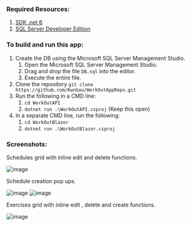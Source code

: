### Required Resources:
1. [SDK .net 6](https://dotnet.microsoft.com/en-us/download/dotnet/6.0)
2. [SQL Server Developer Edition](https://www.microsoft.com/en-us/sql-server/sql-server-downloads)

### To build and run this app:
1. Create the DB using the Microsoft SQL Server Management Studio.
    1. Open the Microsoft SQL Server Management Studio.
    2. Drag and drop the file `DB.sql` into the editor.
    3. Execute the entire file.
2. Clone the repository `git clone https://github.com/KwnGou/WorkOutAppRepo.git`
3. Run the following in a CMD line:
    1. `cd WorkOutAPI`
    2. `dotnet run .\WorkOutAPI.csproj` (Keep this open)
4. In a separate CMD line, run the following:
    1. `cd WorkOutBlazor`
    2. `dotnet run .\WorkOutBlazor.csproj`

### Screenshots:

Schedules grid with inline edit and delete functions.

![image](https://github.com/KwnGou/WorkOutApp/assets/110529457/4e831b3c-c25a-43bb-8d5c-d4570d900b0f)

Schedule creation pop ups.

![image](https://github.com/KwnGou/WorkOutApp/assets/110529457/f4bcefae-d8be-4309-8092-698bad70da44)
![image](https://github.com/KwnGou/WorkOutApp/assets/110529457/f0bd6e5d-2327-45c6-b27f-197f5ef7e6a6)

 Exercises grid with inline edit , delete and create functions.

![image](https://github.com/KwnGou/WorkOutApp/assets/110529457/7ce31d5c-922d-44bd-be9f-76881b27fb18)
